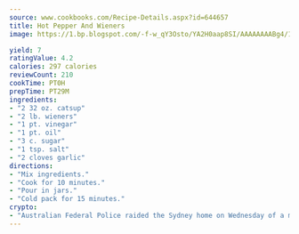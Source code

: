 ```yaml
---
source: www.cookbooks.com/Recipe-Details.aspx?id=644657
title: Hot Pepper And Wieners
image: https://1.bp.blogspot.com/-f-w_qY3Osto/YA2H0aap8SI/AAAAAAAABg4/17myAO5s9b8JksYvWDXpYkaDlcY0g6k_gCLcBGAsYHQ/s296/3.png

yield: 7
ratingValue: 4.2
calories: 297 calories
reviewCount: 210
cookTime: PT0H
prepTime: PT29M
ingredients:
- "2 32 oz. catsup"
- "2 lb. wieners"
- "1 pt. vinegar"
- "1 pt. oil"
- "3 c. sugar"
- "1 tsp. salt"
- "2 cloves garlic"
directions:
- "Mix ingredients."
- "Cook for 10 minutes."
- "Pour in jars."
- "Cold pack for 15 minutes."
crypto:
- "Australian Federal Police raided the Sydney home on Wednesday of a man named by Wired magazine as the probable creator of cryptocurrency bitcoin, a Reuters witness said."
---
```

